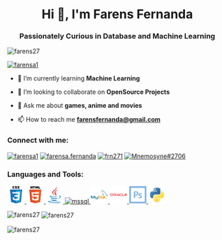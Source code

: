 <h1 align="center">Hi 👋, I'm Farens Fernanda</h1>
<h3 align="center">Passionately Curious in Database and Machine Learning</h3>

<p align="left"> <img src="https://komarev.com/ghpvc/?username=farens27&label=Profile%20views&color=0e75b6&style=flat" alt="farens27" /> </p>

<p align="left"> <a href="https://twitter.com/farensa1" target="blank"><img src="https://img.shields.io/twitter/follow/farensa1?logo=twitter&style=for-the-badge" alt="farensa1" /></a> </p>

- 🌱 I’m currently learning **Machine Learning**

- 👯 I’m looking to collaborate on **OpenSource Projects**

- 💬 Ask me about **games, anime and movies**

- 📫 How to reach me **farensfernanda@gmail.com**

<h3 align="left">Connect with me:</h3>
<p align="left">
<a href="https://twitter.com/farensa1" target="blank"><img align="center" src="https://raw.githubusercontent.com/rahuldkjain/github-profile-readme-generator/master/src/images/icons/Social/twitter.svg" alt="farensa1" height="30" width="40" /></a>
<a href="https://fb.com/farensa.fernanda" target="blank"><img align="center" src="https://raw.githubusercontent.com/rahuldkjain/github-profile-readme-generator/master/src/images/icons/Social/facebook.svg" alt="farensa.fernanda" height="30" width="40" /></a>
<a href="https://instagram.com/frn271" target="blank"><img align="center" src="https://raw.githubusercontent.com/rahuldkjain/github-profile-readme-generator/master/src/images/icons/Social/instagram.svg" alt="frn271" height="30" width="40" /></a>
<a href="https://discord.gg/Mnemosyne#2706" target="blank"><img align="center" src="https://raw.githubusercontent.com/rahuldkjain/github-profile-readme-generator/master/src/images/icons/Social/discord.svg" alt="Mnemosyne#2706" height="30" width="40" /></a>
</p>

<h3 align="left">Languages and Tools:</h3>
<p align="left"> <a href="https://www.w3schools.com/css/" target="_blank"> <img src="https://raw.githubusercontent.com/devicons/devicon/master/icons/css3/css3-original-wordmark.svg" alt="css3" width="40" height="40"/> </a> <a href="https://www.w3.org/html/" target="_blank"> <img src="https://raw.githubusercontent.com/devicons/devicon/master/icons/html5/html5-original-wordmark.svg" alt="html5" width="40" height="40"/> </a> <a href="https://www.java.com" target="_blank"> <img src="https://raw.githubusercontent.com/devicons/devicon/master/icons/java/java-original.svg" alt="java" width="40" height="40"/> </a> <a href="https://www.microsoft.com/en-us/sql-server" target="_blank"> <img src="https://www.svgrepo.com/show/303229/microsoft-sql-server-logo.svg" alt="mssql" width="40" height="40"/> </a> <a href="https://www.mysql.com/" target="_blank"> <img src="https://raw.githubusercontent.com/devicons/devicon/master/icons/mysql/mysql-original-wordmark.svg" alt="mysql" width="40" height="40"/> </a> <a href="https://www.oracle.com/" target="_blank"> <img src="https://raw.githubusercontent.com/devicons/devicon/master/icons/oracle/oracle-original.svg" alt="oracle" width="40" height="40"/> </a> <a href="https://www.photoshop.com/en" target="_blank"> <img src="https://raw.githubusercontent.com/devicons/devicon/master/icons/photoshop/photoshop-line.svg" alt="photoshop" width="40" height="40"/> </a> <a href="https://www.python.org" target="_blank"> <img src="https://raw.githubusercontent.com/devicons/devicon/master/icons/python/python-original.svg" alt="python" width="40" height="40"/> </a> </p>

<p><img align="left" src="https://github-readme-stats.vercel.app/api/top-langs?username=farens27&show_icons=true&locale=en&layout=compact" alt="farens27" /></p>

<p>&nbsp;<img align="center" src="https://github-readme-stats.vercel.app/api?username=farens27&show_icons=true&locale=en" alt="farens27" /></p>

<p><img align="center" src="https://github-readme-streak-stats.herokuapp.com/?user=farens27&" alt="farens27" /></p>
